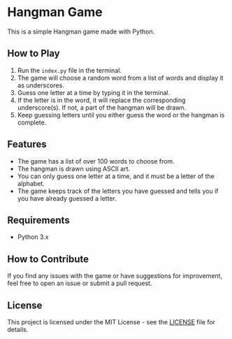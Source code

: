 # Hangman Game

This is a simple Hangman game made with Python.

## How to Play

1. Run the `index.py` file in the terminal.
2. The game will choose a random word from a list of words and display it as underscores.
3. Guess one letter at a time by typing it in the terminal.
4. If the letter is in the word, it will replace the corresponding underscore(s). If not, a part of the hangman will be drawn.
5. Keep guessing letters until you either guess the word or the hangman is complete.

## Features

- The game has a list of over 100 words to choose from.
- The hangman is drawn using ASCII art.
- You can only guess one letter at a time, and it must be a letter of the alphabet.
- The game keeps track of the letters you have guessed and tells you if you have already guessed a letter.

## Requirements

- Python 3.x

## How to Contribute

If you find any issues with the game or have suggestions for improvement, feel free to open an issue or submit a pull request.

## License

This project is licensed under the MIT License - see the [LICENSE](LICENSE) file for details.
